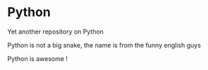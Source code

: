 # Python
Yet another repository on Python

Python is not a big snake, the name is from the funny english guys

Python is awesome !
